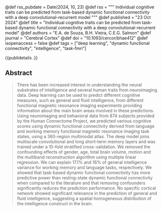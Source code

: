 @def rss_pubdate = Date(2024, 10, 23)
@def rss = """ Individual cognitive traits can be predicted from task-based dynamic functional connectivity with a deep convolutional-recurrent model """
@def published = "23 Oct 2024"
@def title = "Individual cognitive traits can be predicted from task-based dynamic functional connectivity with a deep convolutional-recurrent model"
@def authors = "E.A. de Souza, B.H. Vieira, C.E.G. Salmon"
@def journal = "Cerebral Cortex"
@def doi = "10.1093/cercor/bhae412"
@def isopenaccess = false
@def tags = ["deep learning", "dynamic functional connectivity", "intelligence", "task-fmri"]

{{publidetails .}}

## Abstract

> There has been increased interest in understanding the neural substrates of intelligence and several human traits from neuroimaging data. Deep learning can be used to predict different cognitive measures, such as general and fluid intelligence, from different functional magnetic resonance imaging experiments providing information about the main brain areas involved in these predictions. Using neuroimaging and behavioral data from 874 subjects provided by the Human Connectome Project, we predicted various cognitive scores using dynamic functional connectivity derived from language and working memory functional magnetic resonance imaging task states, using a 360-region multimodal atlas. The deep model joins multiscale convolutional and long short-term memory layers and was trained under a 10-fold stratified cross-validation. We removed the confounding effects of gender, age, total brain volume, motion and the multiband reconstruction algorithm using multiple linear regression. We can explain 17.1% and 16% of general intelligence variance for working memory and language tasks, respectively. We showed that task-based dynamic functional connectivity has more predictive power than resting-state dynamic functional connectivity when compared to the literature and that removing confounders significantly reduces the prediction performance. No specific cortical network showed significant relevance in the prediction of general and fluid intelligence, suggesting a spatial homogeneous distribution of the intelligence construct in the brain.